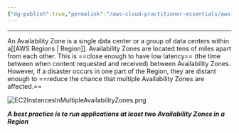 ```yaml
---
{"dg-publish":true,"permalink":"/aws-cloud-practitioner-essentials/aws-availability-zones/"}
---
```


---
An Availability Zone is a single data center or a group of data centers within a[[AWS Regions \| Region]]. Availability Zones are located tens of miles apart from each other. This is ==close enough to have low latency== (the time between when content requested and received) between Availability Zones. However, if a disaster occurs in one part of the Region, they are distant enough to ==reduce the chance that multiple Availability Zones are affected.==

![EC2InstancesInMultipleAvailabilityZones.png](/img/user/AWS%20Cloud%20Practitioner%20Essentials/Reference%20images/EC2InstancesInMultipleAvailabilityZones.png)

___A best practice is to run applications at least two Availability Zones in a Region___
